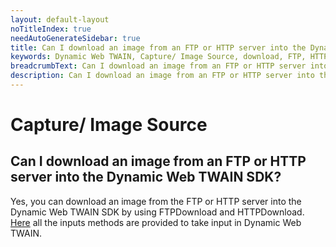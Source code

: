 ```yaml
---
layout: default-layout
noTitleIndex: true
needAutoGenerateSidebar: true
title: Can I download an image from an FTP or HTTP server into the Dynamic Web TWAIN SDK?
keywords: Dynamic Web TWAIN, Capture/ Image Source, download, FTP, HTTP server
breadcrumbText: Can I download an image from an FTP or HTTP server into the Dynamic Web TWAIN SDK?
description: Can I download an image from an FTP or HTTP server into the Dynamic Web TWAIN SDK?
---
```


# Capture/ Image Source

## Can I download an image from an FTP or HTTP server into the Dynamic Web TWAIN SDK?

Yes, you can download an image from the FTP or HTTP server into the Dynamic Web TWAIN SDK by using FTPDownload and HTTPDownload. <a href="https://www.dynamsoft.com/web-twain/docs/info/api/WebTwain_IO.html?ver=latest#input-methods" target="_blank">Here</a> all the inputs methods are provided to take input in Dynamic Web TWAIN.
